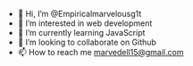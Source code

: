 - 👋 Hi, I’m @Empiricalmarvelousg1t
- 👀 I’m interested in web development 
- 🌱 I’m currently learning JavaScript 
- 💞️ I’m looking to collaborate on Github
- 📫 How to reach me marvedell15@gmail.com 

<!---
Empiricalmarvelousg1t/Empiricalmarvelousg1t is a ✨ special ✨ repository because its `README.md` (this file) appears on your GitHub profile.
You can click the Preview link to take a look at your changes.
--->
